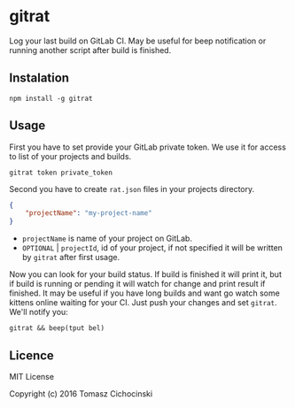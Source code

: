 # gitrat

Log your last build on GitLab CI. May be useful for beep notification or running another script after build is finished.

## Instalation

```
npm install -g gitrat
```

## Usage
First you have to set provide your GitLab private token. We use it for access to list of your projects and builds.


```
gitrat token private_token
```

Second you have to create `rat.json` files in your projects directory.

```json
{
    "projectName": "my-project-name"
}
```

* `projectName` is name of your project on GitLab.
* `OPTIONAL` | `projectId`, id of your project, if not specified it will be written by `gitrat` after first usage.

Now you can look for your build status. If build is finished it will print it, but if build is running or pending it will watch for change and print result if finished. It may be useful if you have long builds and want go watch some kittens online waiting for your CI. Just push your changes and set `gitrat`. We'll notify you:

```
gitrat && beep(tput bel)
```

## Licence 

MIT License

Copyright (c) 2016 Tomasz Cichocinski
